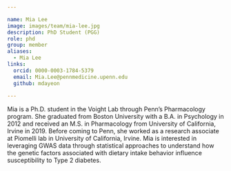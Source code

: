 ```yaml
---

name: Mia Lee
image: images/team/mia-lee.jpg
description: PhD Student (PGG)
role: phd
group: member
aliases:
  - Mia Lee
links:
  orcid: 0000-0003-1784-5379
  email: Mia.Lee@pennmedicine.upenn.edu
  github: mdayeon
 
---
```


Mia is a Ph.D. student in the Voight Lab through Penn’s Pharmacology program.  She graduated from Boston University with a B.A. in Psychology in 2012 and received an M.S. in Pharmacology from University of California, Irvine in 2019. Before coming to Penn, she worked as a research associate at Piomelli lab in University of California, Irvine. Mia is interested in leveraging GWAS data through statistical approaches to understand how the genetic factors associated with dietary intake behavior influence susceptibility to Type 2 diabetes. 


